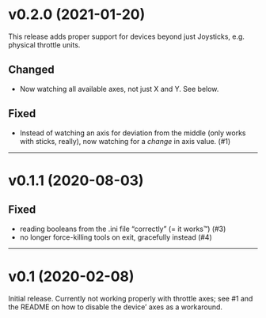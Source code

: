 # v0.2.0 (2021-01-20)

This release adds proper support for devices beyond just Joysticks, e.g. 
physical throttle units.

## Changed

* Now watching all available axes, not just X and Y. See below.

## Fixed

* Instead of watching an axis for deviation from the middle (only works with 
  sticks, really), now watching for a _change_ in axis value. (#1)

-----

# v0.1.1 (2020-08-03)

## Fixed

* reading booleans from the .ini file “correctly” (= it works™) (#3)
* no longer force-killing tools on exit, gracefully instead (#4)

-----

# v0.1 (2020-02-08)

Initial release. Currently not working properly with throttle axes; see #1 and 
the README on how to disable the device’ axes as a workaround.
